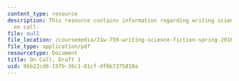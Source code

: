 ```yaml
---
content_type: resource
description: This resource contains information regarding writing science fiction
  on call.
file: null
file_location: /coursemedia/21w-759-writing-science-fiction-spring-2016/9bb22cd6157b36c181cfdf6b7375818a_MIT21W_759S16_OnCall1.pdf
file_type: application/pdf
resourcetype: Document
title: On Call, Draft 1
uid: 9bb22cd6-157b-36c1-81cf-df6b7375818a
---
```

